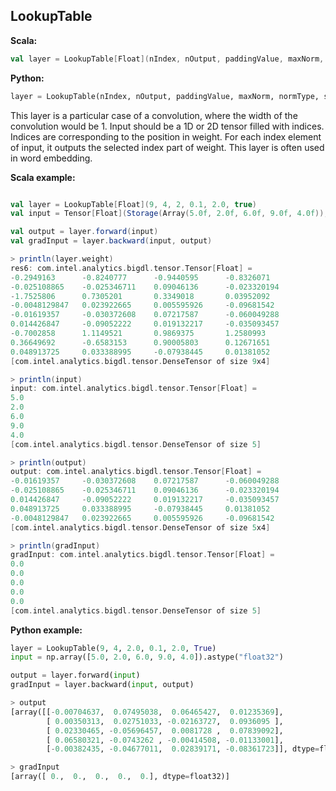 ## LookupTable ##

**Scala:**
```scala
val layer = LookupTable[Float](nIndex, nOutput, paddingValue, maxNorm, normType, shouldScaleGradByFreq)
```
**Python:**
```python
layer = LookupTable(nIndex, nOutput, paddingValue, maxNorm, normType, shouldScaleGradByFreq)
```

This layer is a particular case of a convolution, where the width of the convolution would be 1.
Input should be a 1D or 2D tensor filled with indices. Indices are corresponding to the position
in weight. For each index element of input, it outputs the selected index part of weight.
This layer is often used in word embedding.

**Scala example:**
```scala

val layer = LookupTable[Float](9, 4, 2, 0.1, 2.0, true)
val input = Tensor[Float](Storage(Array(5.0f, 2.0f, 6.0f, 9.0f, 4.0f)), 1, Array(5))

val output = layer.forward(input)
val gradInput = layer.backward(input, output)

> println(layer.weight)
res6: com.intel.analytics.bigdl.tensor.Tensor[Float] =
-0.2949163      -0.8240777      -0.9440595      -0.8326071
-0.025108865    -0.025346711    0.09046136      -0.023320194
-1.7525806      0.7305201       0.3349018       0.03952092
-0.0048129847   0.023922665     0.005595926     -0.09681542
-0.01619357     -0.030372608    0.07217587      -0.060049288
0.014426847     -0.09052222     0.019132217     -0.035093457
-0.7002858      1.1149521       0.9869375       1.2580993
0.36649692      -0.6583153      0.90005803      0.12671651
0.048913725     0.033388995     -0.07938445     0.01381052
[com.intel.analytics.bigdl.tensor.DenseTensor of size 9x4]

> println(input)
input: com.intel.analytics.bigdl.tensor.Tensor[Float] =
5.0
2.0
6.0
9.0
4.0
[com.intel.analytics.bigdl.tensor.DenseTensor of size 5]

> println(output)
output: com.intel.analytics.bigdl.tensor.Tensor[Float] =
-0.01619357     -0.030372608    0.07217587      -0.060049288
-0.025108865    -0.025346711    0.09046136      -0.023320194
0.014426847     -0.09052222     0.019132217     -0.035093457
0.048913725     0.033388995     -0.07938445     0.01381052
-0.0048129847   0.023922665     0.005595926     -0.09681542
[com.intel.analytics.bigdl.tensor.DenseTensor of size 5x4]

> println(gradInput)
gradInput: com.intel.analytics.bigdl.tensor.Tensor[Float] =
0.0
0.0
0.0
0.0
0.0
[com.intel.analytics.bigdl.tensor.DenseTensor of size 5]

```

**Python example:**
```python
layer = LookupTable(9, 4, 2.0, 0.1, 2.0, True)
input = np.array([5.0, 2.0, 6.0, 9.0, 4.0]).astype("float32")

output = layer.forward(input)
gradInput = layer.backward(input, output)

> output
[array([[-0.00704637,  0.07495038,  0.06465427,  0.01235369],
        [ 0.00350313,  0.02751033, -0.02163727,  0.0936095 ],
        [ 0.02330465, -0.05696457,  0.0081728 ,  0.07839092],
        [ 0.06580321, -0.0743262 , -0.00414508, -0.01133001],
        [-0.00382435, -0.04677011,  0.02839171, -0.08361723]], dtype=float32)]

> gradInput
[array([ 0.,  0.,  0.,  0.,  0.], dtype=float32)]

```
